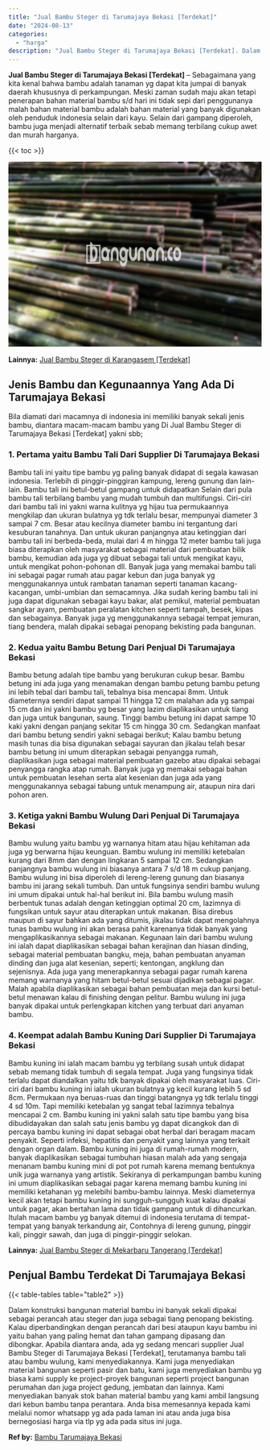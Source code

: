 ```yaml
---
title: "Jual Bambu Steger di Tarumajaya Bekasi [Terdekat]"
date: "2024-08-13"
categories: 
  - "harga"
description: "Jual Bambu Steger di Tarumajaya Bekasi [Terdekat]. Dalam konstruksi bangunan material bambu ini banyak sekali dipakai sebagai perancah atau steger dan juga s..."
---
```


**Jual Bambu Steger di Tarumajaya Bekasi \[Terdekat\]** – Sebagaimana yang kita kenal bahwa bambu adalah tanaman yg dapat kita jumpai di banyak daerah khususnya di perkampungan. Meski zaman sudah maju akan tetapi penerapan bahan material bambu s/d hari ini tidak sepi dari penggunanya malah bahan material bambu adalah bahan material yang banyak digunakan oleh penduduk indonesia selain dari kayu. Selain dari gampang diperoleh, bambu juga menjadi alternatif terbaik sebab memang terbilang cukup awet dan murah harganya.

{{< toc >}}

![Jual Bambu Steger di Tarumajaya Bekasi [Terdekat]](/images/jual-bambu-tali-12.png)

**Lainnya:** [Jual Bambu Steger di Karangasem \[Terdekat\]](https://bambu.bangunan.co/jual-bambu-steger-di-karangasem-terdekat/)

## Jenis Bambu dan Kegunaannya Yang Ada Di Tarumajaya Bekasi

Bila diamati dari macamnya di indonesia ini memiliki banyak sekali jenis bambu, diantara macam-macam bambu yang Di Jual Bambu Steger di Tarumajaya Bekasi \[Terdekat\] yakni sbb;

### 1\. Pertama yaitu Bambu Tali Dari Supplier Di Tarumajaya Bekasi

Bambu tali ini yaitu tipe bambu yg paling banyak didapat di segala kawasan indonesia. Terlebih di pinggir-pinggiran kampung, lereng gunung dan lain-lain. Bambu tali ini betul-betul gampang untuk didapatkan Selain dari pula bambu tali terbilang bambu yang mudah tumbuh dan multifungsi. Ciri-ciri dari bambu tali ini yakni warna kulitnya yg hijau tua permukaannya mengkilap dan ukuran bulatnya yg tdk terlalu besar, mempunyai diameter 3 sampai 7 cm. Besar atau kecilnya diameter bambu ini tergantung dari kesuburan tanahnya. Dan untuk ukuran panjangnya atau ketinggian dari bambu tali ini berbeda-beda, mulai dari 4 m hingga 12 meter bambu tali juga biasa diterapkan oleh masyarakat sebagai material dari pembuatan bilik bambu, kemudian ada juga yg dibuat sebagai tali untuk mengikat kayu, untuk mengikat pohon-pohonan dll. Banyak juga yang memakai bambu tali ini sebagai pagar rumah atau pagar kebun dan juga banyak yg menggunakannya untuk rambatan tanaman seperti tanaman kacang-kacangan, umbi-umbian dan semacamnya. Jika sudah kering bambu tali ini juga dapat digunakan sebagai kayu bakar, alat pemikul, material pembuatan sangkar ayam, pembuatan peralatan kitchen seperti tampah, besek, kipas dan sebagainya. Banyak juga yg menggunakannya sebagai tempat jemuran, tiang bendera, malah dipakai sebagai penopang bekisting pada bangunan.

### 2\. Kedua yaitu Bambu Betung Dari Penjual Di Tarumajaya Bekasi

Bambu betung adalah tipe bambu yang berukuran cukup besar. Bambu betung ini ada juga yang menamakan dengan bambu petung bambu petung ini lebih tebal dari bambu tali, tebalnya bisa mencapai 8mm. Untuk diameternya sendiri dapat sampai 11 hingga 12 cm malahan ada yg sampai 15 cm dan ini yakni bambu yg besar yang lazim diaplikasikan untuk tiang dan juga untuk bangunan, saung. Tinggi bambu betung ini dapat sampe 10 kaki yakni dengan panjang sekitar 15 cm hingga 30 cm. Sedangkan manfaat dari bambu betung sendiri yakni sebagai berikut; Kalau bambu betung masih tunas dia bisa digunakan sebagai sayuran dan jikalau telah besar bambu betung ini umum diterapkan sebagai penyangga rumah, diaplikasikan juga sebagai material pembuatan gazebo atau dipakai sebagai penyangga rangka atap rumah. Banyak juga yg memakai sebagai bahan untuk pembuatan lesehan serta alat kesenian dan juga ada yang menggunakannya sebagai tabung untuk menampung air, ataupun nira dari pohon aren.

### 3\. Ketiga yakni Bambu Wulung Dari Penjual Di Tarumajaya Bekasi

Bambu wulung yaitu bambu yg warnanya hitam atau hijau kehitaman ada juga yg berwarna hijau keunguan. Bambu wulung ini memiliki ketebalan kurang dari 8mm dan dengan lingkaran 5 sampai 12 cm. Sedangkan panjangnya bambu wulung ini biasanya antara 7 s/d 18 m cukup panjang. Bambu wulung ini bisa diperoleh di lereng-lereng gunung dan biasanya bambu ini jarang sekali tumbuh. Dan untuk fungsinya sendiri bambu wulung ini umum dipakai untuk hal-hal berikut ini. Bila bambu wulung masih berbentuk tunas adalah dengan ketinggian optimal 20 cm, lazimnya di fungsikan untuk sayur atau diterapkan untuk makanan. Bisa direbus maupun di sayur bahkan ada yang ditumis, jikalau tidak dapat mengolahnya tunas bambu wulung ini akan berasa pahit karenanya tidak banyak yang mengaplikasikannya sebagai makanan. Kegunaan lain dari bambu wulung ini ialah dapat diaplikasikan sebagai bahan kerajinan dan hiasan dinding, sebagai material pembuatan bangku, meja, bahan pembuatan anyaman dinding dan juga alat kesenian, seperti; kentongan, angklung dan sejenisnya. Ada juga yang menerapkannya sebagai pagar rumah karena memang warnanya yang hitam betul-betul sesuai dijadikan sebagai pagar. Malah apabila diaplikasikan sebagai bahan pembuatan meja dan kursi betul-betul menawan kalau di finishing dengan pelitur. Bambu wulung ini juga banyak dipakai untuk perlengkapan kitchen yang terbuat dari anyaman bambu.

### 4\. Keempat adalah Bambu Kuning Dari Supplier Di Tarumajaya Bekasi

Bambu kuning ini ialah macam bambu yg terbilang susah untuk didapat sebab memang tidak tumbuh di segala tempat. Juga yang fungsinya tidak terlalu dapat diandalkan yaitu tdk banyak dipakai oleh masyarakat luas. Ciri-ciri dari bambu kuning ini ialah ukuran bulatnya yg kecil kurang lebih 5 sd 8cm. Permukaan nya beruas-ruas dan tinggi batangnya yg tdk terlalu tinggi 4 sd 10m. Tapi memiliki ketebalan yg sangat tebal lazimnya tebalnya mencapai 2 cm. Bambu kuning ini yakni salah satu tipe bambu yang bisa dibudidayakan dan salah satu jenis bambu yg dapat dicangkok dan di percaya bambu kuning ini dapat sebagai obat herbal dari beragam macam penyakit. Seperti infeksi, hepatitis dan penyakit yang lainnya yang terkait dengan organ dalam. Bambu kuning ini juga di rumah-rumah modern, banyak diaplikasikan sebagai tumbuhan hiasan malah ada yang sengaja menanam bambu kuning mini di pot pot rumah karena memang bentuknya unik juga warnanya yang artistik. Sekiranya di perkampungan bambu kuning ini umum diaplikasikan sebagai pagar karena memang bambu kuning ini memiliki ketahanan yg melebihi bambu-bambu lainnya. Meski diameternya kecil akan tetapi bambu kuning ini sungguh-sungguh kuat kalau dipakai untuk pagar, akan bertahan lama dan tidak gampang untuk di dihancurkan. Itulah macam bambu yg banyak ditemui di indonesia terutama di tempat-tempat yang banyak terkandung air, Contohnya di lereng gunung, pinggir kali, pinggir sawah, dan juga di pinggir-pinggir selokan.

**Lainnya:** [Jual Bambu Steger di Mekarbaru Tangerang \[Terdekat\]](https://bambu.bangunan.co/jual-bambu-steger-di-mekarbaru-tangerang-terdekat/)

## Penjual Bambu Terdekat Di Tarumajaya Bekasi

{{< table-tables table="table2" >}}

Dalam konstruksi bangunan material bambu ini banyak sekali dipakai sebagai perancah atau steger dan juga sebagai tiang penopang bekisting. Kalau diperbandingkan dengan perancah dari besi ataupun kayu bambu ini yaitu bahan yang paling hemat dan tahan gampang dipasang dan dibongkar. Apabila diantara anda, ada yg sedang mencari supplier Jual Bambu Steger di Tarumajaya Bekasi \[Terdekat\], terutamanya bambu tali atau bambu wulung, kami menyediakannya. Kami juga menyediakan material bangunan seperti pasir dan batu, kami juga menyediakan bambu yg biasa kami supply ke project-proyek bangunan seperti project bangunan perumahan dan juga project gedung, jembatan dan lainnya. Kami menyediakan banyak stok bahan material bambu yang kami ambil langsung dari kebun bambu tanpa perantara. Anda bisa memesannya kepada kami melalui nomor whatsapp yg ada pada laman ini atau anda juga bisa bernegosiasi harga via tlp yg ada pada situs ini juga.

**Ref by:** [Bambu Tarumajaya Bekasi](https://id.wikipedia.org/wiki/Bambu)
